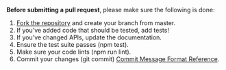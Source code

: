 **Before submitting a pull request**, please make sure the following is done:

1. [Fork the repository](https://github.com/gitalk/gitalk/fork) and create your branch from master.
2. If you've added code that should be tested, add tests!
3. If you've changed APIs, update the documentation.
4. Ensure the test suite passes (npm test).
5. Make sure your code lints (npm run lint).
6. Commit your changes (git commit) [Commit Message Format Reference](https://github.com/angular/angular.js/blob/master/CONTRIBUTING.md#-git-commit-guidelines).
